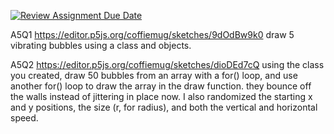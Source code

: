 [![Review Assignment Due Date](https://classroom.github.com/assets/deadline-readme-button-24ddc0f5d75046c5622901739e7c5dd533143b0c8e959d652212380cedb1ea36.svg)](https://classroom.github.com/a/pJv4oXRo)

A5Q1
https://editor.p5js.org/coffiemug/sketches/9dOdBw9k0
draw 5 vibrating bubbles using a class and objects. 


A5Q2
https://editor.p5js.org/coffiemug/sketches/dioDEd7cQ
using the class you created, draw 50 bubbles from an array with a for() loop, and use another for() loop to draw the array in the draw function. they bounce off the walls instead of jittering in place now. I also randomized the starting x and y positions, the size (r, for radius), and both the vertical and horizontal speed.
